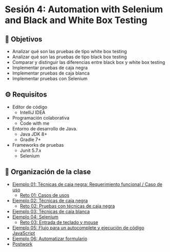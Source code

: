 # Sesión 4: Automation with Selenium and Black and White Box Testing

## :dart: Objetivos

- Analizar qué son las pruebas de tipo white box testing
- Analizar qué son las pruebas de tipo black box testing
- Comparar y distinguir las diferencias entre black box y white box testing
- Implementar pruebas de caja negra
- Implementar pruebas de caja blanca
- Implementar pruebas con Selenium

## ⚙ Requisitos

- Editor de código
  - IntelliJ IDEA
- Programación colaborativa
  - Code with me
- Entorno de desarrollo de Java.
  - Java JDK 8+
  - Gradle 7+
- Frameworks de pruebas
  - Junit 5.7.x
  - Selenium

## 📂 Organización de la clase

- [Ejemplo 01:  Técnicas de caja negra: Requerimiento funcional / Caso de uso](./Ejemplo-01)
    - [Reto 01: Casos de usos](./Reto-01)
- [Ejemplo 02: Técnicas de caja negra](./Ejemplo-02)
    - [Reto 02: Pruebas con técnicas de caja negra](./Reto-02)
- [Ejemplo 03: Técnicas de caja blanca](./Ejemplo-03)
- [Ejemplo 04: Selenium](./Ejemplo-04)
    - [Reto 03: Entrada de teclado y mouse](./Reto-03)
- [Ejemplo 05: Flujo para un autocomplete y ejecución de código JavaScript](./Ejemplo-05)
- [Ejemplo 06: Automatizar formulario](./Ejemplo-06)
- [Postwork](./Postwork)




